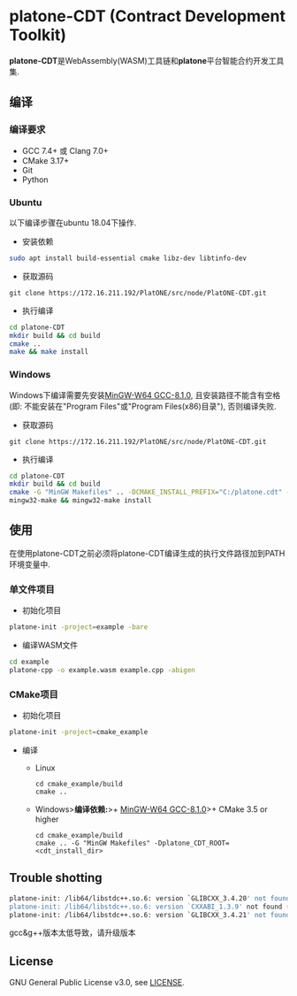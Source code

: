 # platone-CDT (Contract Development Toolkit)

**platone-CDT**是WebAssembly(WASM)工具链和**platone**平台智能合约开发工具集.

## 编译

### 编译要求

- GCC 7.4+ 或 Clang 7.0+
- CMake 3.17+
- Git
- Python

### Ubuntu

以下编译步骤在ubuntu 18.04下操作.

- 安装依赖

```sh
sudo apt install build-essential cmake libz-dev libtinfo-dev
```

- 获取源码

```shell
git clone https://172.16.211.192/PlatONE/src/node/PlatONE-CDT.git
```

- 执行编译

``` sh
cd platone-CDT
mkdir build && cd build
cmake .. 
make && make install
```

### Windows

Windows下编译需要先安装[MinGW-W64 GCC-8.1.0](https://sourceforge.net/projects/mingw-w64/files/Toolchains%20targetting%20Win64/Personal%20Builds/mingw-builds/8.1.0/threads-posix/sjlj/x86_64-8.1.0-release-posix-sjlj-rt_v6-rev0.7z), 且安装路径不能含有空格(即: 不能安装在"Program
Files"或"Program Files(x86)目录"), 否则编译失败.

- 获取源码

```shell
git clone https://172.16.211.192/PlatONE/src/node/PlatONE-CDT.git
```

- 执行编译

``` sh
cd platone-CDT
mkdir build && cd build
cmake -G "MinGW Makefiles" .. -DCMAKE_INSTALL_PREFIX="C:/platone.cdt" -DCMAKE_MAKE_PROGRAM=mingw32-make
mingw32-make && mingw32-make install
```

## 使用

在使用platone-CDT之前必须将platone-CDT编译生成的执行文件路径加到PATH环境变量中.

### 单文件项目

- 初始化项目

``` sh
platone-init -project=example -bare
```

- 编译WASM文件

``` sh
cd example
platone-cpp -o example.wasm example.cpp -abigen
```

### CMake项目

- 初始化项目

```sh
platone-init -project=cmake_example 
```

- 编译
  
  * Linux

    ```
    cd cmake_example/build
    cmake ..
    ```

  * Windows>**编译依赖:**>+ [MinGW-W64 GCC-8.1.0](https://sourceforge.net/projects/mingw-w64/files/Toolchains%20targetting%20Win64/Personal%20Builds/mingw-builds/8.1.0/threads-posix/sjlj/x86_64-8.1.0-release-posix-sjlj-rt_v6-rev0.7z)>+ CMake 3.5 or higher
  
    ```
    cd cmake_example/build
    cmake .. -G "MinGW Makefiles" -Dplatone_CDT_ROOT=<cdt_install_dir>
    ```

## Trouble shotting

```sh
platone-init: /lib64/libstdc++.so.6: version `GLIBCXX_3.4.20' not found (required by platone-init)
platone-init: /lib64/libstdc++.so.6: version `CXXABI_1.3.9' not found (required by platone-init)
platone-init: /lib64/libstdc++.so.6: version `GLIBCXX_3.4.21' not found (required by platone-init)
```
gcc&g++版本太低导致，请升级版本

## License

GNU General Public License v3.0, see [LICENSE](https://github.com/platonenetwork/platone-CDT/blob/master/LICENSE).
